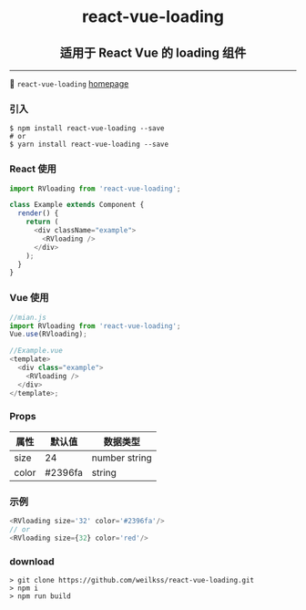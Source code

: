 # <center>react-vue-loading</center>

## <center>适用于 React Vue 的 loading 组件</center>

---

👋 `react-vue-loading` [homepage](https://www.weilkss.cn/react-vue-loading)

### 引入

```shell
$ npm install react-vue-loading --save
# or
$ yarn install react-vue-loading --save
```

### React 使用

```js
import RVloading from 'react-vue-loading';

class Example extends Component {
  render() {
    return (
      <div className="example">
        <RVloading />
      </div>
    );
  }
}
```

### Vue 使用

```js
//mian.js
import RVloading from 'react-vue-loading';
Vue.use(RVloading);

//Example.vue
<template>
  <div class="example">
    <RVloading />
  </div>
</template>;
```

### Props

| 属性  | 默认值  | 数据类型      |
| ----- | ------- | ------------- |
| size  | 24      | number string |
| color | #2396fa | string        |

### 示例

```js
<RVloading size='32' color='#2396fa'/>
// or
<RVloading size={32} color='red'/>
```

### download

```shell
> git clone https://github.com/weilkss/react-vue-loading.git
> npm i
> npm run build
```